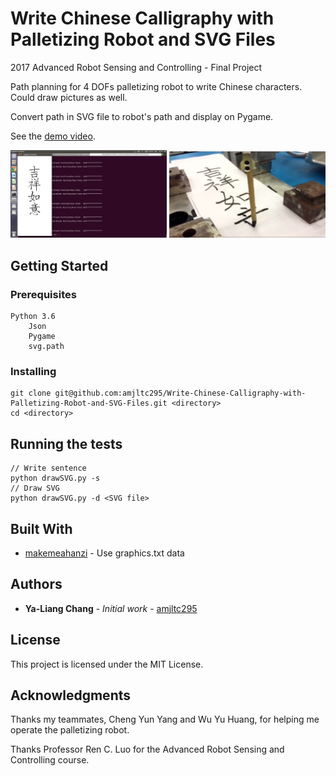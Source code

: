 # Write Chinese Calligraphy with Palletizing Robot and SVG Files

2017 Advanced Robot Sensing and Controlling - Final Project

Path planning for 4 DOFs palletizing robot to write Chinese characters. Could draw pictures as well.

Convert path in SVG file to robot's path and display on Pygame.

See the [demo video](https://www.youtube.com/watch?v=yH4Tf5Qy-iw&feature=youtu.be).

<img src="/images/program_example.png" alt="Drawing" style="width: 250px;"/>

<img src="/images/robot_writing.png" alt="Drawing" style="width: 250px;"/>



## Getting Started

### Prerequisites
```
Python 3.6
    Json
    Pygame
    svg.path
```

### Installing

```
git clone git@github.com:amjltc295/Write-Chinese-Calligraphy-with-Palletizing-Robot-and-SVG-Files.git <directory> 
cd <directory>
```


## Running the tests

```
// Write sentence
python drawSVG.py -s
// Draw SVG
python drawSVG.py -d <SVG file>
```


## Built With

* [makemeahanzi](https://github.com/skishore/makemeahanzi) - Use graphics.txt data



## Authors

* **Ya-Liang Chang** - *Initial work* - [amjltc295](https://github.com/amjltc295)



## License

This project is licensed under the MIT License.



## Acknowledgments

Thanks my teammates, Cheng Yun Yang and  Wu Yu Huang, for helping me operate the palletizing robot.

Thanks Professor Ren C. Luo for the Advanced Robot Sensing and Controlling course.


